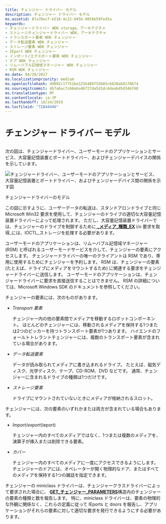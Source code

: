 ```yaml
---
title: チェンジャー ドライバー モデル
description: チェンジャー ドライバー モデル
ms.assetid: 87a70ecf-e518-4c22-945b-9056b59fed5a
keywords:
- チェンジャードライバー WDK storage、アーキテクチャ
- ストレージチェンジャードライバー WDK、アーキテクチャ
- トランスポート要素 WDK チェンジャー
- データ転送要素 WDK チェンジャー
- ストレージ要素 WDK チェンジャー
- IEport WDK チェンジャー
- インポート/エクスポート要素 WDK チェンジャー
- ドア WDK チェンジャー
- リムーバブル記憶域マネージャー WDK チェンジャー
- RSM WDK チェンジャー
ms.date: 04/20/2017
ms.localizationpriority: medium
ms.openlocfilehash: d9092c1f751be325b489f55b85cb638ab81f0674
ms.sourcegitcommit: 4b7a6ac7c68e6ad6f27da5d1dc4deabd5d34b748
ms.translationtype: MT
ms.contentlocale: ja-JP
ms.lasthandoff: 10/24/2019
ms.locfileid: "72844446"
---
```

# <a name="the-changer-driver-model"></a>チェンジャー ドライバー モデル


## <span id="ddk_the_changer_driver_model_kg"></span><span id="DDK_THE_CHANGER_DRIVER_MODEL_KG"></span>


次の図は、チェンジャードライバー、ユーザーモードのアプリケーションとサービス、大容量記憶装置とポートドライバー、およびチェンジャーデバイスの関係を示しています。

![チェンジャードライバー、ユーザーモードのアプリケーションとサービス、大容量記憶装置とポートドライバー、およびチェンジャーデバイス間の関係を示す図](images/changer.png)

チェンジャードライバーのモデル

この図に示すように、ユーザーデータの転送は、スタンドアロンドライブと同じ Microsoft Win32 要求を使用して、チェンジャーのドライブの適切な大容量記憶装置ドライバーによって処理されます。 ただし、大容量記憶装置ドライバーでは、チェンジャーのドライブを制御するために[ **\_メディア\_種類\_EX**](https://docs.microsoft.com/windows-hardware/drivers/ddi/ntddstor/ni-ntddstor-ioctl_storage_get_media_types_ex) i/o 要求を取得\_には、IOCTL\_ストレージを処理する必要があります。

ユーザーモードのアプリケーションは、リムーバブル記憶域マネージャー (RSM) と呼ばれるユーザーモードサービスを介して、チェンジャーの要素にアクセスします。 チェンジャードライバーの唯一のクライアントは RSM であり、専用に使用するためにチェンジャーを予約します。 RSM は、チェンジャーの要素 (たとえば、ドライブにメディアをマウントするため) に関連する要求をチェンジャードライバーに送信します。 ユーザーモードのアプリケーションは、チェンジャードライバーに要求を直接送信することはできません。 RSM の詳細については、Microsoft Windows SDK のドキュメントを参照してください。

チェンジャーの要素には、次のものがあります。

-   *Transport 要素*

    チェンジャー内の他の要素間でメディアを移動するロボットコンポーネント。 ほとんどのチェンジャーには、移動されるメディアを保持する1つまたは2つのピッカーを持つトランスポート要素が1つあります。 ハイエンドのフォールトトレラントチェンジャーには、複数のトランスポート要素が含まれている場合があります。

-   *データ転送要素*

    データが読み取られてメディアに書き込まれるドライブ。 たとえば、磁気ディスク、光学ディスク、テープ、CD-ROM、DVD などです。 通常、チェンジャーに含まれるドライブの種類は1つだけです。

-   *ストレージ要素*

    ドライブにマウントされていないときにメディアが格納されるスロット。

チェンジャーには、次の要素のいずれかまたは両方が含まれている場合もあります。

-   *Import/export*(ieport)

    チェンジャー内のすべてのメディアではなく、1つまたは複数のメディアを、演算子が挿入または削除できる要素。

-   *カバー*

    チェンジャー内のすべてのメディアに一度にアクセスできるようにします。 チェンジャーのドアには、オペレーターが開く物理的なドア、またはすべてのメディアを保持する1つの雑誌を指定できます。

チェンジャーの miniclass ドライバーは、チェンジャークラスドライバーによって要求された場合に、 [**GET\_チェンジャー\_PARAMETERS**](https://docs.microsoft.com/windows-hardware/drivers/ddi/ntddchgr/ns-ntddchgr-_get_changer_parameters)構造内のチェンジャーの要素の種類と数を報告します。 特に、miniclass ドライバーは、要素の物理的な外観に関係なく、これらの定義に従って IEports と doors を報告し、アプリケーションがそれらの要素に対して適切な要求を発行できるようにする必要があります。

 

 




